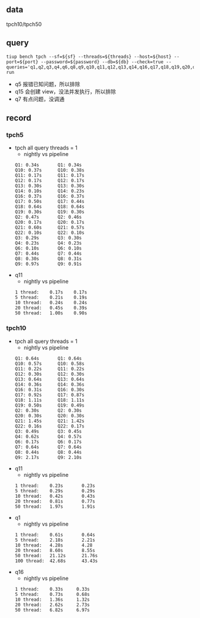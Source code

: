 ## data
tpch10/tpch50
## query
```
tiup bench tpch --sf=${sf} --threads=${threads} --host=${host} --port=${port} --password=${password} --db=${db} --check=true --queries='q1,q2,q3,q4,q6,q8,q9,q10,q11,q12,q13,q14,q16,q17,q18,q19,q20,q21,q22' run
```
- q5 报错已知问题，所以排除
- q15 会创建 view，没法并发执行，所以排除
- q7 有点问题，没调通
## record
### tpch5
- tpch all query threads = 1
    - nightly vs pipeline
    ```
    Q1: 0.34s       Q1: 0.34s
    Q10: 0.37s      Q10: 0.38s
    Q11: 0.17s      Q11: 0.17s
    Q12: 0.17s      Q12: 0.17s
    Q13: 0.30s      Q13: 0.30s
    Q14: 0.10s      Q14: 0.23s
    Q16: 0.37s      Q16: 0.37s
    Q17: 0.50s      Q17: 0.44s
    Q18: 0.64s      Q18: 0.64s
    Q19: 0.30s      Q19: 0.30s
    Q2: 0.47s       Q2: 0.46s
    Q20: 0.17s      Q20: 0.17s
    Q21: 0.60s      Q21: 0.57s
    Q22: 0.10s      Q22: 0.10s
    Q3: 0.29s       Q3: 0.30s
    Q4: 0.23s       Q4: 0.23s
    Q6: 0.10s       Q6: 0.10s
    Q7: 0.44s       Q7: 0.44s
    Q8: 0.30s       Q8: 0.31s
    Q9: 0.97s       Q9: 0.91s
    ```
- q11
    - nightly vs pipeline
    ```
    1 thread:    0.17s    0.17s
    5 thread:    0.21s    0.19s
    10 thread:   0.24s    0.24s
    20 thread:   0.45s    0.39s
    50 thread:   1.00s    0.90s
    ```
### tpch10
- tpch all query threads = 1
    - nightly vs pipeline
    ```
    Q1: 0.64s       Q1: 0.64s
    Q10: 0.57s      Q10: 0.58s
    Q11: 0.22s      Q11: 0.22s
    Q12: 0.30s      Q12: 0.30s
    Q13: 0.64s      Q13: 0.64s
    Q14: 0.36s      Q14: 0.36s
    Q16: 0.31s      Q16: 0.30s
    Q17: 0.92s      Q17: 0.87s
    Q18: 1.11s      Q18: 1.11s
    Q19: 0.50s      Q19: 0.49s
    Q2: 0.30s       Q2: 0.30s
    Q20: 0.30s      Q20: 0.30s
    Q21: 1.45s      Q21: 1.42s
    Q22: 0.16s      Q22: 0.17s
    Q3: 0.49s       Q3: 0.45s
    Q4: 0.62s       Q4: 0.57s
    Q6: 0.17s       Q6: 0.17s
    Q7: 0.64s       Q7: 0.64s
    Q8: 0.44s       Q8: 0.44s
    Q9: 2.17s       Q9: 2.10s
    ```
- q11
    - nightly vs pipeline
    ```
    1 thread:    0.23s       0.23s
    5 thread:    0.29s       0.29s
    10 thread:   0.42s       0.43s
    20 thread:   0.81s       0.77s
    50 thread:   1.97s       1.91s
    ```
- q1
    - nightly vs pipeline
    ```
    1 thread:    0.61s       0.64s
    5 thread:    2.18s       2.21s
    10 thread:   4.28s       4.28
    20 thread:   8.60s       8.55s
    50 thread:   21.12s      21.76s
    100 thread:  42.68s      43.43s
    ```
- q16
    - nightly vs pipeline
    ```
    1 thread:    0.33s     0.33s
    5 thread:    0.73s     0.68s
    10 thread:   1.36s     1.32s
    20 thread:   2.62s     2.73s
    50 thread:   6.82s     6.97s
    ```